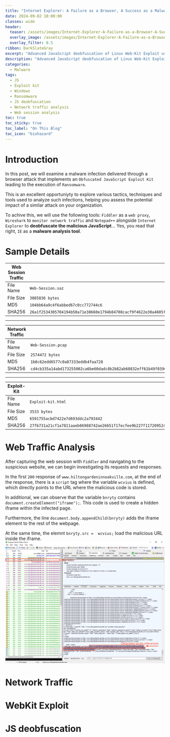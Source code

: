 ```yaml
---
title: "Internet Explorer: A Failure as a Browser, A Success as a Malware Analysis Tool"
date: 2024-09-02 10:00:00
classes: wide
header:
  teaser: /assets/images/Internet-Explorer-A-Failure-as-a-Browser-A-Success-as-a-Malware-Analysis-Tool/logo.png
  overlay_image: /assets/images/Internet-Explorer-A-Failure-as-a-Browser-A-Success-as-a-Malware-Analysis-Tool/logo.png
  overlay_filter: 0.5
ribbon: DarkSlateGray
excerpt: "Advanced JavaScript deobfuscation of Linux Web-Kit Exploit using Internet Explorer"
description: "Advanced JavaScript deobfuscation of Linux Web-Kit Exploit using Internet Explorer"
categories:
  - Malware
tags:
  - JS
  - Exploit kit
  - Windows
  - Ransomware
  - JS deobfuscation
  - Network traffic analysis
  - Web session analysis 
toc: true
toc_sticky: true
toc_label: "On This Blog"
toc_icon: "biohazard"
---
```

# Introduction

In this post, we will examine a malware infection delivered through a browser attack that implements an `Obfuscated JavaScript Exploit Kit` leading to the execution of `Ransomware`.
 
This is an excellent opportuniyty to explore various tactics, techniques and tools used to analyze such infections, helping you assess the potential impact of a similar attack on your organization.

To achive this, we will use the following tools: `Fiddler` as a `web proxy`, `Wireshark` to `monitor network traffic` and `Notepad++` alongside `Internet Explorer` to **deobfuscate the malicious JavaScript**... Yes, you read that right, `IE` as a **malware analysis tool**.

# Sample Details

|      Web Session Traffic          |                          |
|----------------|-------------------------------|
|File Name           |`Web-Session.saz`            |
|File Size           |`3085836 bytes`            |
|MD5          |`104bb64a9c4f6abbed67c0cc772744c6`|
|SHA256          |`26a1f2534305704194b50a71e38660e1794b84708cacf9f4622e30a4605f4661`|
-------------------------------
|      Network Traffic          |                          |
|----------------|-------------------------------|
|File Name           |`Web-Session.pcap`            |
|File Size           |`2574472 bytes`            |
|MD5          |`1b8c62edd6577c0a87333eddb4faa728`|
|SHA256          |`cd4cb335a14abd173255002ca6be60dadc8b2b82ab68832eff61b49f0390312b`|
-------------------------------
|      Exploit-Kit          |                          |
|----------------|-------------------------------|
|File Name           |`Exploit-kit.html`            |
|File Size           |`3533 bytes`            |
|MD5          |`6591755acbd7422e7d693ddc2a793442`|
|SHA256          |`27fb731a21cf1a7811aaeb06988742ae26651f17ecfee9b227f117209524ce01`|


# Web Traffic Analysis

After capturing the web session with `Fiddler` and navigating to the suspicious website, we can begin investigating its  requests and responses. 

In the first `200` response of `www.hiltongardeninnoakville.com`,  at the end of the response, there is a `script` tag where the variable `wcvius` is defined, which directly points to the URL where the malicious code is stored.

In additional, we can observe that the variable `bnryty`  contains `document.createElement("iframe");`. This code is used to create a hidden iframe within the infected page.

Furthermore, the line `document.body.appendChild(bnryty)` adds the iframe element to the rest of the webpage.

At the same time, the elemnt `bnryty.src =  wcvius;` load the malicious URL inside the iframe. 
![Untitled](/assets/images/Internet-Explorer-A-Failure-as-a-Browser-A-Success-as-a-Malware-Analysis-Tool/2.png)

# Network Traffic

# WebKit Exploit 

# JS deobfuscation 
